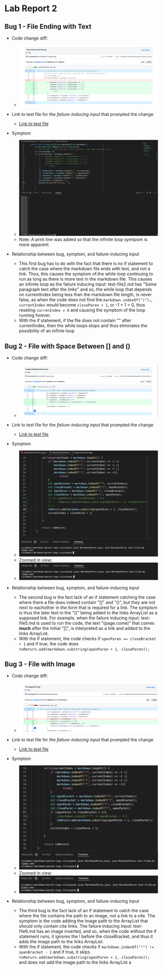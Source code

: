 # Lab Report 2

## Bug 1 - File Ending with Text

* Code change diff:

  * ![Image](lab-2-bugfix1.png)

* Link to test file for the *failure-inducing input* that prompted the change
  * [Link to test file](https://github.com/xicoreyes513/markdown-parser-copy/blob/main/test-file2.md)

* Symptom
  * ![Image](lab-2-symptom1ss.png)
  * Note: A print line was added so that the infinite loop symtpom is more apparent. 
* Relationship between bug, symptom, and failure-inducing input
  * This first bug has to do with the fact that there is no if statement to catch the case where the markdown file ends with text, and not a link. Thus, this causes the symptom of:the while loop continuing to run as long as there is more text in the markdown file. This causes an infinite loop as the failure inducing input: test-file2.md has "Some paragraph text after the links" and so, the while loop that depends on currentIndex being less than the markdown file length, is never false, as when the code does not find the `markdown.indexOf(")");`, `currentIndex` would become `closeParen + 1`, or -1 + 1 = 0, thus reseting `currenIndex = 0` and causing the symptom of the loop running forever. 
  * With the if statement, if the file does not contain "[]()" after currentIndex, then the while loops stops and thus eliminates the possibility of an infinte loop

## Bug 2 - File with Space Between [] and ()

* Code change diff:

  * ![Image](lab-2-bugfix2.png)

* Link to test file for the *failure-inducing input* that prompted the change
  * [Link to test file](https://github.com/xicoreyes513/markdown-parser-copy/blob/main/test-file5.md)

* Symptom
  * ![Image](lab-2-symptom2ss.png)
  * Zoomed in view:
  * ![Image](lab-2-symptomzoom2.png)

* Relationship between bug, symptom, and failure-inducing input
  * The second bug is the fact lack of an if statement catching the case where there a file does indeed contain "[]" and "()", but they are not next to eachother in the form that is required for a link. The symptom is thus the later text in the "()" being added to the links ArrayList as a supposed link. For example, when the failure inducing input: test-file5.md is used to run the code, the text "(page.come)" that comes **much** after the initial "[]", is interpreted as a link and added to the links ArrayList.
  * With the if statement, the code checks if `openParen == closeBracket + 1` and if true, the code does `toReturn.add(markdown.substring(openParen + 1, closeParen));`

## Bug 3 - File with Image

* Code change diff:

  * ![Image](lab-2-bugfix3.png)

* Link to test file for the *failure-inducing input* that prompted the change
  * [Link to test file](https://github.com/xicoreyes513/markdown-parser-copy/blob/main/test-file6.md)

* Symptom
  * ![Image](lab-2-symptom3ss.png)
  * Zoomed in view:
  * ![Image](lab-2-symptomzoom3.png)

* Relationship between bug, symptom, and failure-inducing input
  * The third bug is the fact lack of an if statement to catch the case where the file contains the path to an image, not a link to a cite. The symptom is the code adding the image path to the ArrayList that should only contain cite links. The failure inducing input: test-file6.md has an image inserted, and so, when the code without the if statement runs, it ignores the ! before the closeBracket, and thus it adds the image path to the links ArrayList. 
  * With the if statement, the code checks if `markdown.indexOf("!") != openBracket - 1` and if true, it skips `toReturn.add(markdown.substring(openParen + 1, closeParen));` and does not add the image path to the links ArrayList a